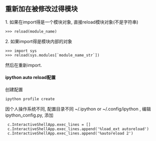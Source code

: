 ## 重新加在被修改过得模块

1\. 如果在import得是一个模块对象, 直接reload模块对象(不是字符串)  

    >>> reload(module_name)
2\. 如果import得是模块内部的对象  

    >>> import sys  
    >>> reload(sys.modules[`module_name_str`])  
然后在重新import.


#### ipython auto reload配置
创建配置

    ipython profile create
因个人操作系统不同, 配置目录不同 ~/.ipython or ~/.config/ipython , 编辑ipython_config.py, 添加

     c.InteractiveShellApp.exec_lines = []                                          
     c.InteractiveShellApp.exec_lines.append('%load_ext autoreload')                
     c.InteractiveShellApp.exec_lines.append('%autoreload 2')
